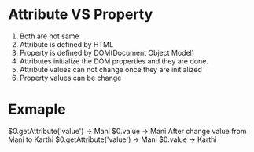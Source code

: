 # Attribute VS Property

1. Both are not same
2. Attribute is defined by HTML
3. Property is defined by DOM(Document Object Model)
4. Attributes initialize the DOM properties and they are done.
5. Attribute values can not change once they are initialized
6. Property values can be change

# Exmaple
$0.getAttribute('value') -> Mani
$0.value -> Mani
After change value from Mani to Karthi
$0.getAttribute('value') -> Mani
$0.value -> Karthi
